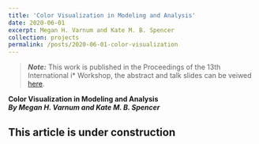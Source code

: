 ```yaml
---
title: 'Color Visualization in Modeling and Analysis'
date: 2020-06-01
excerpt: Megan H. Varnum and Kate M. B. Spencer
collection: projects
permalink: /posts/2020-06-01-color-visualization
---
```


> **_Note:_** This work is published in the Proceedings of the 13th International i* Workshop, the abstract and talk slides can be veiwed [here](https://amgrubb.github.io/publication/2020-Towards-an-Evaluation-Visualization-with-Color).

**Color Visualization in Modeling and Analysis**  
**_By Megan H. Varnum and Kate M. B. Spencer_**




This article is under construction
---